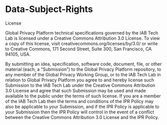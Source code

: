 # Data-Subject-Rights

License

Global Privacy Platform technical specifications governed by the IAB Tech Lab is licensed under a Creative Commons Attribution 3.0 License. To view a copy of this license, visit creativecommons.org/licenses/by/3.0/ or write to Creative Commons, 171 Second Street, Suite 300, San Francisco, CA 94105, USA.

By submitting an idea, specification, software code, document, file, or other material (each, a “Submission”) to the Global Privacy Platform repository, to any member of the Global Privacy Working Group, or to the IAB Tech Lab in relation to Global Privacy Platform you agree to and hereby license such Submission to the IAB Tech Lab under the Creative Commons Attribution 3.0 License and agree that such Submission may be used and made available to the public under the terms of such license. If you are a member of the IAB Tech Lab then the terms and conditions of the IPR Policy may also be applicable to your Submission, and if the IPR Policy is applicable to your Submission then the IPR Policy will control in the event of a conflict between the Creative Commons Attribution 3.0 License and the IPR Policy.
